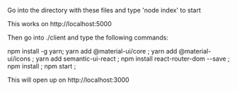 Go into the directory with these files and type 'node index' to start

This works on http://localhost:5000

Then go into ./client and type the following commands:

npm install -g yarn; 
yarn add @material-ui/core ;
yarn add @material-ui/icons ;
yarn add semantic-ui-react ;
npm install react-router-dom --save ;
npm install ;
npm start ;

This will open up on http://localhost:3000
